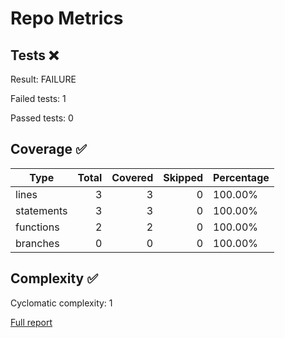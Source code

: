 # Repo Metrics
## Tests ❌
Result: FAILURE

Failed tests: 1

Passed tests: 0

## Coverage ✅
| Type | Total | Covered | Skipped | Percentage |
|------|------:|--------:|--------:|------------|
| lines | 3 | 3 | 0 | 100.00% |
| statements | 3 | 3 | 0 | 100.00% |
| functions | 2 | 2 | 0 | 100.00% |
| branches | 0 | 0 | 0 | 100.00% |

## Complexity ✅
Cyclomatic complexity: 1

[Full report](complexity-report.md)




